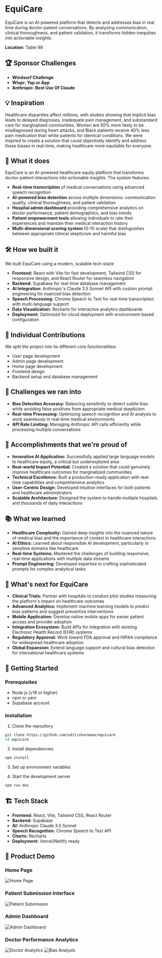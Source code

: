 # EquiCare

EquiCare is an AI-powered platform that detects and addresses bias in real time during doctor-patient conversations. By analyzing communication, clinical thoroughness, and patient validation, it transforms hidden inequities into actionable insights.

**Location:** Table 98

## 🏆 Sponsor Challenges
- **Windsurf Challenge**
- **Wispr: Yap ur App**
- **Anthropic: Best Use Of Claude**

## 💡 Inspiration

Healthcare disparities affect millions, with studies showing that implicit bias leads to delayed diagnoses, inadequate pain management, and substandard care for marginalized communities. Women are 50% more likely to be misdiagnosed during heart attacks, and Black patients receive 40% less pain medication than white patients for identical conditions. We were inspired to create a solution that could objectively identify and address these biases in real-time, making healthcare more equitable for everyone.

## 🚀 What it does

EquiCare is an AI-powered healthcare equity platform that transforms doctor-patient interactions into actionable insights. The system features:

- **Real-time transcription** of medical conversations using advanced speech recognition
- **AI-powered bias detection** across multiple dimensions: communication quality, clinical thoroughness, and patient validation
- **Hospital admin dashboard** providing comprehensive analytics on doctor performance, patient demographics, and bias trends
- **Patient empowerment tools** allowing individuals to rate their experiences and maintain their medical interaction history
- **Multi-dimensional scoring system** (0-10 scale) that distinguishes between appropriate clinical skepticism and harmful bias

## 🛠️ How we built it

We built EquiCare using a modern, scalable tech stack:

- **Frontend:** React with Vite for fast development, Tailwind CSS for responsive design, and React Router for seamless navigation
- **Backend:** Supabase for real-time database management
- **AI Integration:** Anthropic's Claude 3.5 Sonnet API with custom prompt engineering for nuanced bias detection
- **Speech Processing:** Chrome Speech to Text for real-time transcription with multi-language support
- **Data Visualization:** Recharts for interactive analytics dashboards
- **Deployment:** Optimized for cloud deployment with environment-based configuration

## 👥 Individual Contributions

We split the project into its different core functionalities:
- User page development
- Admin page development
- Home page development
- Frontend design
- Backend setup and database management

## 🚧 Challenges we ran into

- **Bias Detection Accuracy:** Balancing sensitivity to detect subtle bias while avoiding false positives from appropriate medical skepticism
- **Real-time Processing:** Optimizing speech recognition and AI analysis to work seamlessly in real-time medical environments
- **API Rate Limiting:** Managing Anthropic API calls efficiently while processing multiple conversations

## 🎉 Accomplishments that we're proud of

- **Innovative AI Application:** Successfully applied large language models to healthcare equity, a critical but underexplored area
- **Real-world Impact Potential:** Created a solution that could genuinely improve healthcare outcomes for marginalized communities
- **Technical Excellence:** Built a production-ready application with real-time capabilities and comprehensive analytics
- **User-Centric Design:** Developed intuitive interfaces for both patients and healthcare administrators
- **Scalable Architecture:** Designed the system to handle multiple hospitals and thousands of daily interactions

## 📚 What we learned

- **Healthcare Complexity:** Gained deep insights into the nuanced nature of medical bias and the importance of context in healthcare interactions
- **AI Ethics:** Learned about responsible AI development, particularly in sensitive domains like healthcare
- **Real-time Systems:** Mastered the challenges of building responsive, real-time applications with multiple data streams
- **Prompt Engineering:** Developed expertise in crafting sophisticated prompts for complex analytical tasks

## 🔮 What's next for EquiCare

- **Clinical Trials:** Partner with hospitals to conduct pilot studies measuring the platform's impact on healthcare outcomes
- **Advanced Analytics:** Implement machine learning models to predict bias patterns and suggest preventive interventions
- **Mobile Application:** Develop native mobile apps for easier patient access and provider adoption
- **Integration Ecosystem:** Build APIs for integration with existing Electronic Health Record (EHR) systems
- **Regulatory Approval:** Work toward FDA approval and HIPAA compliance for widespread healthcare adoption
- **Global Expansion:** Extend language support and cultural bias detection for international healthcare systems

## 🚀 Getting Started

### Prerequisites
- Node.js (v18 or higher)
- npm or yarn
- Supabase account

### Installation

1. Clone the repository
```bash
git clone https://github.com/uditisharmaaa/equicare
cd equicare
```

2. Install dependencies
```bash
npm install
```

3. Set up environment variables

4. Start the development server
```bash
npm run dev
```

## 🏗️ Tech Stack

- **Frontend:** React, Vite, Tailwind CSS, React Router
- **Backend:** Supabase
- **AI:** Anthropic Claude 3.5 Sonnet
- **Speech Recognition:** Chrome Speech to Text API
- **Charts:** Recharts
- **Deployment:** Vercel/Netlify ready

## 📸 Product Demo

### Home Page
![Home Page](images/image1.png)

### Patient Submission Interface
![Patient Submission](images/image2.png)

### Admin Dashboard
![Admin Dashboard](images/image3.png)

### Doctor Performance Analytics
![Doctor Analytics](images/image4.png)
![Bias Analysis](images/image5.png)

